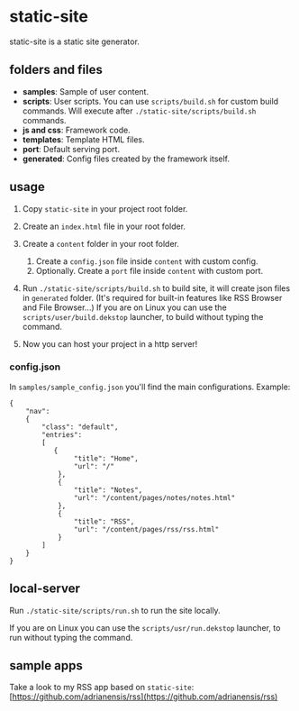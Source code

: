 # static-site

static-site is a static site generator.

## folders and files

- **samples**: Sample of user content.
- **scripts**: User scripts. You can use `scripts/build.sh` for custom build commands. Will execute after `./static-site/scripts/build.sh` commands.
- **js and css**: Framework code.
- **templates**: Template HTML files.
- **port**: Default serving port.
- **generated**: Config files created by the framework itself.

## usage

1. Copy `static-site` in your project root folder.
2. Create an `index.html` file in your root folder.
3. Create a `content` folder in your root folder.
   1. Create a `config.json` file inside `content` with custom config.
   2. Optionally. Create a `port` file inside `content` with custom port.

4. Run `./static-site/scripts/build.sh` to build site, it will create json files in `generated` folder. (It's required for built-in features like RSS Browser and File Browser...) If you are on Linux you can use the `scripts/user/build.dekstop` launcher, to build without typing the command.
5. Now you can host your project in a http server!

### config.json

In `samples/sample_config.json` you'll find the main configurations. Example:

```
{
    "nav":
    {
        "class": "default",
        "entries":
        [
           {
                "title": "Home",
                "url": "/"
            },
            {
                "title": "Notes",
                "url": "/content/pages/notes/notes.html"
            },
            {
                "title": "RSS",
                "url": "/content/pages/rss/rss.html"
            }
        ]
    }
}
```

## local-server

Run `./static-site/scripts/run.sh` to run the site locally.

If you are on Linux you can use the `scripts/usr/run.dekstop` launcher, to run without typing the command.

## sample apps

Take a look to my RSS app based on `static-site`: [https://github.com/adrianensis/rss](https://github.com/adrianensis/rss)